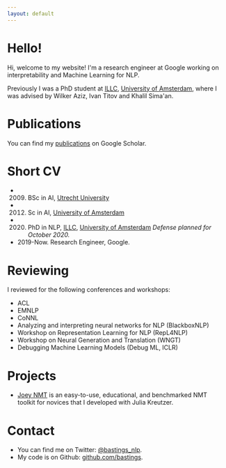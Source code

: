 ```yaml
---
layout: default
---
```


# Hello! 

Hi, welcome to my website! I'm a research engineer at Google working on interpretability and Machine Learning for NLP.

Previously I was a PhD student at [ILLC](https://www.illc.uva.nl/), [University of Amsterdam](https://www.uva.nl/), where I was advised by Wilker Aziz, Ivan Titov and Khalil Sima'an. 

# Publications

You can find my [publications](https://scholar.google.com/citations?user=VG_wuYkAAAAJ&hl=en) on Google Scholar.

# Short CV

- 2009. BSc in AI, [Utrecht University](https://www.uu.nl/)
- 2012. Sc in AI, [University of Amsterdam](https://www.uva.nl/)
- 2020. PhD in NLP, [ILLC](https://www.illc.uva.nl/), [University of Amsterdam](https://www.uva.nl/) *Defense planned for October 2020.*
- 2019-Now. Research Engineer, Google.

# Reviewing

I reviewed for the following conferences and workshops:

* ACL
* EMNLP
* CoNNL
* Analyzing and interpreting neural networks for NLP (BlackboxNLP)
* Workshop on Representation Learning for NLP (RepL4NLP)
* Workshop on Neural Generation and Translation (WNGT)
* Debugging Machine Learning Models (Debug ML, ICLR)

# Projects

* [Joey NMT](https://github.com/joeynmt/joeynmt) is an easy-to-use, educational, and benchmarked NMT toolkit for novices that I developed with Julia Kreutzer. 

# Contact

* You can find me on Twitter: [@bastings_nlp](https://twitter.com/bastings_nlp).
* My code is on Github: [github.com/bastings](https://github.com/bastings).
